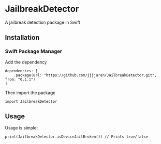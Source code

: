 # JailbreakDetector

A jailbreak detection package in Swift

## Installation

### Swift Package Manager

Add the dependency
```
dependencies: [
    .package(url: "https://github.com/jjjjaren/JailbreakDetector.git", from: "0.1.1")
]
```

Then import the package
```
import JailbreakDetector
```

## Usage

Usage is simple:
```
print(JailbreakDetector.isDeviceJailBroken()) // Prints true/false
```


